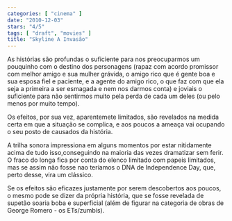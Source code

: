 ```yaml
---
categories: [ "cinema" ]
date: "2010-12-03"
stars: "4/5"
tags: [ "draft", "movies" ]
title: "Skyline A Invasão"
---
```

As histórias são profundas o suficiente para nos preocuparmos um
pouquinho com o destino dos personagens (rapaz com acordo promissor com
melhor amigo e sua mulher grávida, o amigo rico que é gente boa e sua
esposa fiel e paciente, e a agente do amigo rico, o que faz com que
ela seja a primeira a ser esmagada e nem nos darmos conta) e joviais
o suficiente para não sentirmos muito pela perda de cada um deles
(ou pelo menos por muito tempo).

Os efeitos, por sua vez, aparentemete limitados, são revelados na
medida certa em que a situação se complica, e aos poucos a ameaça
vai ocupando o seu posto de causados da história.

A trilha sonora impressiona em alguns momentos por estar nitidamente acima
de tudo isso,conseguindo na maioria das vezes dramatizar sem ferir. O
fraco do longa fica por conta do elenco limitado com papeis limitados,
mas se assim não fosse nao teríamos o DNA de Independence Day, que,
perto desse, vira um clássico.

Se os efeitos são eficazes justamente por serem descobertos aos poucos,
o mesmo pode se dizer da própria história, que se fosse revelada de
supetão soaria boba e superficial (além de figurar na categoria de
obras de George Romero - os ETs/zumbis).
